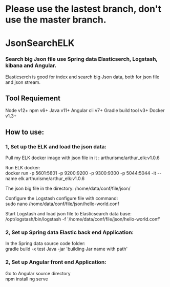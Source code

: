 
#  Please use the lastest branch, don't use the master branch.

#  JsonSearchELK

###  Search big Json file use Spring data Elasticserch, Logstash, kibana and Angular.  

Elasticserch is good for index and search big Json data, both for json file and json stream.  

## Tool Requiement   
Node v12+ npm v6+ Java v11+ Angular cli v7+ Gradle build tool v3+ Docker v1.3+  

##  How to use:  
### 1, Set up the ELK and load the json data:  
Pull my ELK docker image with json file in it : arthurisme/arthur_elk:v1.0.6  

Run ELK docker:   
docker run -p 5601:5601 -p 9200:9200 -p 9300:9300 -p 5044:5044 -it --name elk arthurisme/arthur_elk:v1.0.6  

The json big file in the directory: /home/data/conf/file/json/  

Configure the Logstash configure file with command:   
sudo nano /home/data/conf/file/json/hello-world.conf    

Start Logstash and load json file to Elasticsearch data base:  
 /opt/logstash/bin/logstash -f '/home/data/conf/file/json/hello-world.conf'  

### 2, Set up Spring data Elastic back end Application:  
In the Spring data source code folder:  
gradle build -x test
Java -jar 'building Jar name with path'  

### 2, Set up Angular front end Application:  
Go to Angular source directory  
npm install
ng serve  


